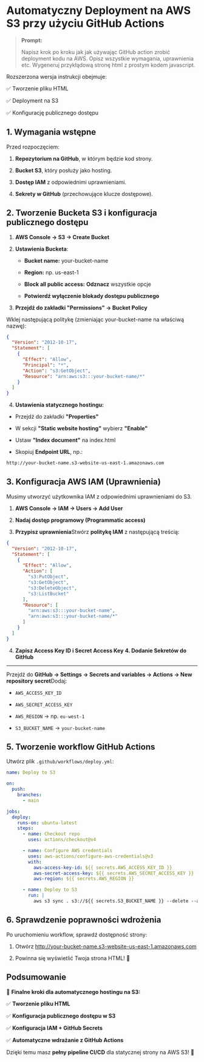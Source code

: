 # **Automatyczny Deployment na AWS S3 przy użyciu GitHub Actions**

> **Prompt:**
> 
> Napisz krok po kroku jak jak używając GitHub action zrobić deployment kodu na AWS.
Opisz wszystkie wymagania, uprawnienia etc. Wygeneruj przykłądową stronę html z prostym kodem javascript.

Rozszerzona wersja instrukcji obejmuje:

✅ Tworzenie pliku HTML

✅ Deployment na S3

✅ Konfigurację publicznego dostępu

**1\. Wymagania wstępne**
-------------------------

Przed rozpoczęciem:

1.  **Repozytorium na GitHub**, w którym będzie kod strony.
    
2.  **Bucket S3**, który posłuży jako hosting.
    
3.  **Dostęp IAM** z odpowiednimi uprawnieniami.
    
4.  **Sekrety w GitHub** (przechowujące klucze dostępowe).

**2\. Tworzenie Bucketa S3 i konfiguracja publicznego dostępu**
---------------------------------------------------------------

1.  **AWS Console → S3 → Create Bucket**
    
2.  **Ustawienia Bucketa**:
    
    *   **Bucket name:** your-bucket-name
        
    *   **Region:** np. us-east-1
        
    *   **Block all public access:** **Odznacz** wszystkie opcje
        
    *   **Potwierdź wyłączenie blokady dostępu publicznego**
        
3.  **Przejdź do zakładki "Permissions" → Bucket Policy**

Wklej następującą politykę (zmieniając your-bucket-name na właściwą nazwę):
```json
{
  "Version": "2012-10-17",
  "Statement": [
    {
      "Effect": "Allow",
      "Principal": "*",
      "Action": "s3:GetObject",
      "Resource": "arn:aws:s3:::your-bucket-name/*"
    }
  ]
}
```
4. **Ustawienia statycznego hostingu:**

*   Przejdź do zakładki **"Properties"**
    
*   W sekcji **"Static website hosting"** wybierz **"Enable"**
    
*   Ustaw **"Index document"** na index.html
    
*   Skopiuj **Endpoint URL**, np.:
```bash
http://your-bucket-name.s3-website-us-east-1.amazonaws.com
```
**3\. Konfiguracja AWS IAM (Uprawnienia)**
------------------------------------------

Musimy utworzyć użytkownika IAM z odpowiednimi uprawnieniami do S3.

1.  **AWS Console → IAM → Users → Add User**
    
2.  **Nadaj dostęp programowy (Programmatic access)**
    
3.  **Przypisz uprawnienia**Stwórz **politykę IAM** z następującą treścią:
```json
{
  "Version": "2012-10-17",
  "Statement": [
    {
      "Effect": "Allow",
      "Action": [
        "s3:PutObject",
        "s3:GetObject",
        "s3:DeleteObject",
        "s3:ListBucket"
      ],
      "Resource": [
        "arn:aws:s3:::your-bucket-name",
        "arn:aws:s3:::your-bucket-name/*"
      ]
    }
  ]
}
```
4. **Zapisz Access Key ID i Secret Access Key**
**4\. Dodanie Sekretów do GitHub**
----------------------------------

Przejdź do **GitHub → Settings → Secrets and variables → Actions → New repository secret**Dodaj:

*   `AWS_ACCESS_KEY_ID`
    
*   `AWS_SECRET_ACCESS_KEY`
    
*   `AWS_REGION` → np. `eu-west-1`
    
*   `S3_BUCKET_NAME` → `your-bucket-name`

**5\. Tworzenie workflow GitHub Actions**
-----------------------------------------

Utwórz plik `.github/workflows/deploy.yml`:
```yaml
name: Deploy to S3

on:
  push:
    branches:
      - main

jobs:
  deploy:
    runs-on: ubuntu-latest
    steps:
      - name: Checkout repo
        uses: actions/checkout@v4

      - name: Configure AWS credentials
        uses: aws-actions/configure-aws-credentials@v3
        with:
          aws-access-key-id: ${{ secrets.AWS_ACCESS_KEY_ID }}
          aws-secret-access-key: ${{ secrets.AWS_SECRET_ACCESS_KEY }}
          aws-region: ${{ secrets.AWS_REGION }}

      - name: Deploy to S3
        run: |
          aws s3 sync . s3://${{ secrets.S3_BUCKET_NAME }} --delete --acl public-read
```

**6\. Sprawdzenie poprawności wdrożenia**
-----------------------------------------

Po uruchomieniu workflow, sprawdź dostępność strony:

1.  Otwórz http://your-bucket-name.s3-website-us-east-1.amazonaws.com
    
2.  Powinna się wyświetlić Twoja strona HTML! 🎉
    

**Podsumowanie**
----------------

🚀 **Finalne kroki dla automatycznego hostingu na S3:**

✅ **Tworzenie pliku HTML**

✅ **Konfiguracja publicznego dostępu w S3**

✅ **Konfiguracja IAM + GitHub Secrets**

✅ **Automatyczne wdrażanie z GitHub Actions**

Dzięki temu masz **pełny pipeline CI/CD** dla statycznej strony na AWS S3! 🚀
